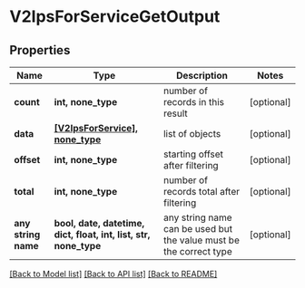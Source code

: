 # V2IpsForServiceGetOutput


## Properties
Name | Type | Description | Notes
------------ | ------------- | ------------- | -------------
**count** | **int, none_type** | number of records in this result | [optional] 
**data** | [**[V2IpsForService], none_type**](V2IpsForService.md) | list of objects | [optional] 
**offset** | **int, none_type** | starting offset after filtering | [optional] 
**total** | **int, none_type** | number of records total after filtering | [optional] 
**any string name** | **bool, date, datetime, dict, float, int, list, str, none_type** | any string name can be used but the value must be the correct type | [optional]

[[Back to Model list]](../README.md#documentation-for-models) [[Back to API list]](../README.md#documentation-for-api-endpoints) [[Back to README]](../README.md)


